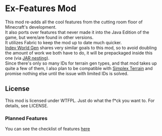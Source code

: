 # Ex-Features Mod

This mod re-adds all the cool features from the cutting room floor of Minecraft's development.<br/>
It also ports over features that never made it into the Java Edition of the game, but were/are found in other versions.<br/>
It utilizes Fabric to keep the mod up to date much quicker. <br/>
[Indev World Gen](https://github.com/Amb0s/indev-world-gen) shares very similar goals to this mod,
so to avoid doubling the amount of work we both have to do, it will be prepackaged inside this one 
(via [JAR nesting](https://fabricmc.net/wiki/documentation:fabric_loader#nested_jars)).<br/>
Since there's only so many IDs for terrain gen types, and that mod takes up quite a few of them, I also plan to be compatible with 
[Simplex Terrain](https://github.com/SuperCoder7979/simplexterrain) and promise nothing else until the issue with limited IDs is solved.

## License

This mod is licensed under WTFPL.
Just do what the f*ck you want to. For details, see LICENSE.

### Planned Features

You can see the checklist of features [here](https://trello.com/b/rmQW76Am/ex-features-mod)